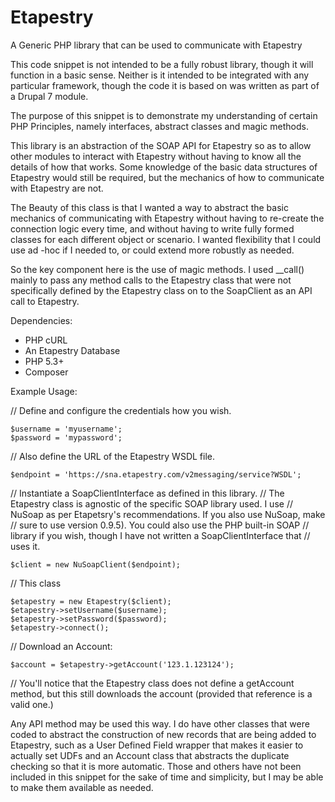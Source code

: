 # Etapestry
A Generic PHP library that can be used to communicate with Etapestry

This code snippet is not intended to be a fully robust library, though it will
function in a basic sense. Neither is it intended to be integrated with any
particular framework, though the code it is based on was written as part of a
Drupal 7 module.

The purpose of this snippet is to demonstrate my understanding of certain PHP
Principles, namely interfaces, abstract classes and magic methods.

This library is an abstraction of the SOAP API for Etapestry so as to allow
other modules to interact with Etapestry without having to know all the
details of how that works. Some knowledge of the basic data structures of
Etapestry would still be required, but the mechanics of how to communicate
with Etapestry are not.

The Beauty of this class is that I wanted a way to abstract the basic
mechanics of communicating with Etapestry without having to re-create the
connection logic every time, and without having to write fully formed classes
for each different object or scenario. I wanted flexibility that I could use ad
-hoc if I needed to, or could extend more robustly as needed.

So the key component here is the use of magic methods. I used __call() mainly
to pass any method calls to the Etapestry class that were not specifically
defined by the Etapestry class on to the SoapClient as an API call to
Etapestry.

Dependencies:
- PHP cURL
- An Etapestry Database
- PHP 5.3+
- Composer

Example Usage:

// Define and configure the credentials how you wish.
```
$username = 'myusername';
$password = 'mypassword';
```

// Also define the URL of the Etapestry WSDL file.
```
$endpoint = 'https://sna.etapestry.com/v2messaging/service?WSDL';
```

// Instantiate a SoapClientInterface as defined in this library.
// The Etapestry class is agnostic of the specific SOAP library used. I use
// NuSoap as per Etapetsry's recommendations. If you also use NuSoap, make
// sure to use version 0.9.5). You could also use the PHP built-in SOAP
// library if you wish, though I have not written a SoapClientInterface that
// uses it.
```
$client = new NuSoapClient($endpoint);
```

// This class
```
$etapestry = new Etapestry($client);
$etapestry->setUsername($username);
$etapestry->setPassword($password);
$etapestry->connect();
```

// Download an Account:
```
$account = $etapestry->getAccount('123.1.123124');
```

// You'll notice that the Etapestry class does not define a getAccount method,
but this still downloads the account (provided that reference is a valid one.)

Any API method may be used this way. I do have other classes that were coded
to abstract the construction of new records that are being added to Etapestry,
such as a User Defined Field wrapper that makes it easier to actually set UDFs
and an Account class that abstracts the duplicate checking so that it is more
automatic. Those and others have not been included in this snippet for the
sake of time and simplicity, but I may be able to make them available as
needed.

